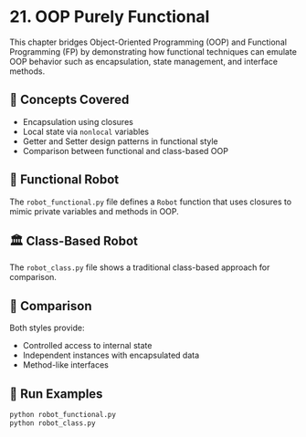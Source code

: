 # 21. OOP Purely Functional

This chapter bridges Object-Oriented Programming (OOP) and Functional Programming (FP) by demonstrating how functional techniques can emulate OOP behavior such as encapsulation, state management, and interface methods.

## 🧠 Concepts Covered

- Encapsulation using closures
- Local state via `nonlocal` variables
- Getter and Setter design patterns in functional style
- Comparison between functional and class-based OOP

## 🤖 Functional Robot

The `robot_functional.py` file defines a `Robot` function that uses closures to mimic private variables and methods in OOP.

## 🏛️ Class-Based Robot

The `robot_class.py` file shows a traditional class-based approach for comparison.

## 🔁 Comparison

Both styles provide:

- Controlled access to internal state
- Independent instances with encapsulated data
- Method-like interfaces

## 🚀 Run Examples

```bash
python robot_functional.py
python robot_class.py
```
